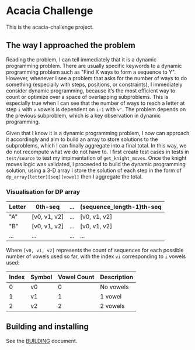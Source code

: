 # Acacia Challenge

This is the acacia-challenge project.

## The way I approached the problem

Reading the problem, I can tell immediately that it is a dynamic programming problem. There are usually specific keywords to a dynamic programming problem such as "Find X ways to form a sequence to Y". However, whenever I see a problem that asks for the number of ways to do something (especially with steps, positions, or constraints), I immediately consider dynamic programming, because it’s the most efficient way to count or optimize over a space of overlapping subproblems. This is especially true when I can see that the number of ways to reach a letter at step `i` with `v` vowels is dependent on `i-1` with `v'`. The problem depends on the previous subproblem, which is a key observation in dynamic programming.

Given that I know it is a dynamic programming problem, I now can approach it accordingly and aim to build an array to store solutions to the subproblems, which I can finally aggregate into a final total. In this way, we do not recompute what we do not have to. I first create test cases in tests in `test/source` to test my implmentation of `get_knight_moves`. Once the knight moves logic was validated, I proceeded to build the dynamic programming solution, using a 3-D array I store the solution of each step in the form of `dp_array[letter][seq][vowel]` then I aggregate the total.

### Visualisation for DP array

| Letter | 0th-seq      | ... | (sequence_length-1)th-seq |
| ------ | ------------ | --- | ------------------------- |
| "A"    | [v0, v1, v2] | ... | [v0, v1, v2]              |
| "B"    | [v0, v1, v2] | ... | [v0, v1, v2]              |
| ...    | ...          | ... | ...                       |

Where `[v0, v1, v2]` represents the count of sequences for each possible number of vowels used so far, with the index `vi` corresponding to `i` vowels used:

| Index | Symbol | Vowel Count | Description |
| ----- | ------ | ----------- | ----------- |
| 0     | v0     | 0           | No vowels   |
| 1     | v1     | 1           | 1 vowel     |
| 2     | v2     | 2           | 2 vowels    |

## Building and installing

See the [BUILDING](BUILDING.md) document.
